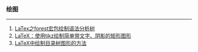 ### 绘图

---

1. [LaTex之forest宏包绘制语法分析树](LaTex之forest宏包绘制语法分析树/LaTex之forest宏包绘制语法分析树.md)
2. [LaTeX：使用tikz绘制简单带文字、阴影的矩形图形](LaTeX：使用tikz绘制简单带文字、阴影的矩形图形/LaTeX：使用tikz绘制简单带文字、阴影的矩形图形.md)
3. [LaTeX中绘制目录树图形的方法](LaTeX中绘制目录树图形的方法/LaTeX中绘制目录树图形的方法.md)